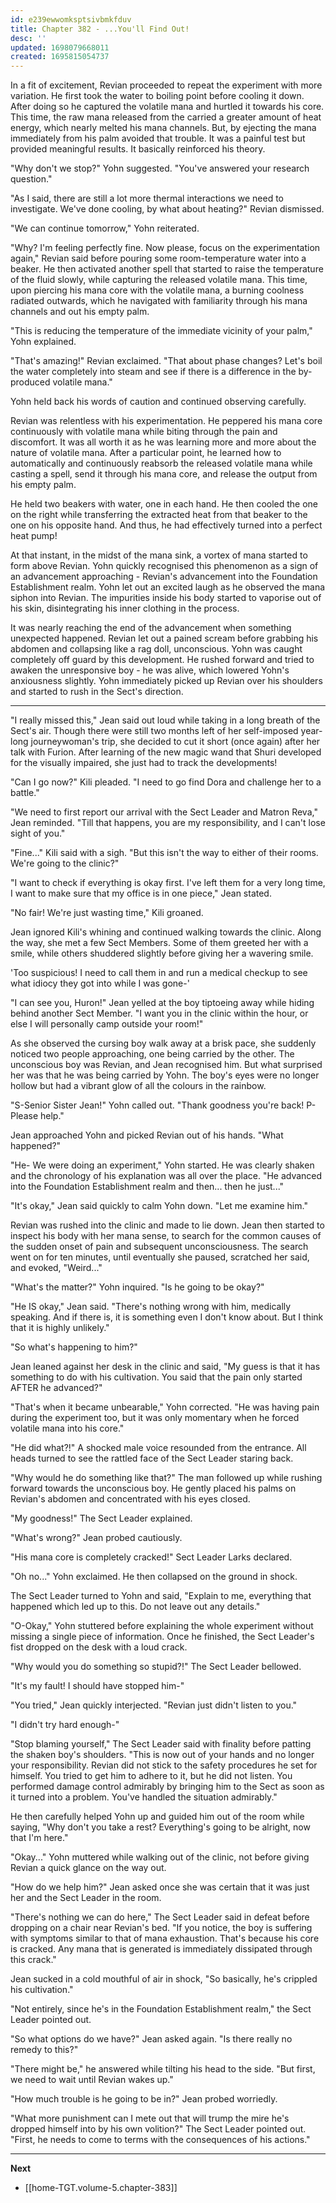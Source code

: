 ```yaml
---
id: e239ewwomksptsivbmkfduv
title: Chapter 382 - ...You'll Find Out!
desc: ''
updated: 1698079668011
created: 1695815054737
---
```


In a fit of excitement, Revian proceeded to repeat the experiment with more variation. He first took the water to boiling point before cooling it down. After doing so he captured the volatile mana and hurtled it towards his core. This time, the raw mana released from the carried a greater amount of heat energy, which nearly melted his mana channels. But, by ejecting the mana immediately from his palm avoided that trouble. It was a painful test but provided meaningful results. It basically reinforced his theory.

"Why don't we stop?" Yohn suggested. "You've answered your research question."

"As I said, there are still a lot more thermal interactions we need to investigate. We've done cooling, by what about heating?" Revian dismissed.

"We can continue tomorrow," Yohn reiterated.

"Why? I'm feeling perfectly fine. Now please, focus on the experimentation again," Revian said before pouring some room-temperature water into a beaker. He then activated another spell that started to raise the temperature of the fluid slowly, while capturing the released volatile mana. This time, upon piercing his mana core with the volatile mana, a burning coolness radiated outwards, which he navigated with familiarity through his mana channels and out his empty palm.

"This is reducing the temperature of the immediate vicinity of your palm," Yohn explained.

"That's amazing!" Revian exclaimed. "That about phase changes? Let's boil the water completely into steam and see if there is a difference in the by-produced volatile mana."

Yohn held back his words of caution and continued observing carefully.

Revian was relentless with his experimentation. He peppered his mana core continuously with volatile mana while biting through the pain and discomfort. It was all worth it as he was learning more and more about the nature of volatile mana. After a particular point, he learned how to automatically and continuously reabsorb the released volatile mana while casting a spell, send it through his mana core, and release the output from his empty palm.

He held two beakers with water, one in each hand. He then cooled the one on the right while transferring the extracted heat from that beaker to the one on his opposite hand. And thus, he had effectively turned into a perfect heat pump!

At that instant, in the midst of the mana sink, a vortex of mana started to form above Revian. Yohn quickly recognised this phenomenon as a sign of an advancement approaching - Revian's advancement into the Foundation Establishment realm. Yohn let out an excited laugh as he observed the mana siphon into Revian. The impurities inside his body started to vaporise out of his skin, disintegrating his inner clothing in the process.

It was nearly reaching the end of the advancement when something unexpected happened. Revian let out a pained scream before grabbing his abdomen and collapsing like a rag doll, unconscious. Yohn was caught completely off guard by this development. He rushed forward and tried to awaken the unresponsive boy - he was alive, which lowered Yohn's anxiousness slightly. Yohn immediately picked up Revian over his shoulders and started to rush in the Sect's direction.

____

"I really missed this," Jean said out loud while taking in a long breath of the Sect's air. Though there were still two months left of her self-imposed year-long journeywoman's trip, she decided to cut it short (once again) after her talk with Furion. After learning of the new magic wand that Shuri developed for the visually impaired, she just had to track the developments!

"Can I go now?" Kili pleaded. "I need to go find Dora and challenge her to a battle."

"We need to first report our arrival with the Sect Leader and Matron Reva," Jean reminded. "Till that happens, you are my responsibility, and I can't lose sight of you."

"Fine..." Kili said with a sigh. "But this isn't the way to either of their rooms. We're going to the clinic?"

"I want to check if everything is okay first. I've left them for a very long time, I want to make sure that my office is in one piece," Jean stated.

"No fair! We're just wasting time," Kili groaned.

Jean ignored Kili's whining and continued walking towards the clinic. Along the way, she met a few Sect Members. Some of them greeted her with a smile, while others shuddered slightly before giving her a wavering smile.

'Too suspicious! I need to call them in and run a medical checkup to see what idiocy they got into while I was gone-'

"I can see you, Huron!" Jean yelled at the boy tiptoeing away while hiding behind another Sect Member. "I want you in the clinic within the hour, or else I will personally camp outside your room!"

As she observed the cursing boy walk away at a brisk pace, she suddenly noticed two people approaching, one being carried by the other. The unconscious boy was Revian, and Jean recognised him. But what surprised her was that he was being carried by Yohn. The boy's eyes were no longer hollow but had a vibrant glow of all the colours in the rainbow.

"S-Senior Sister Jean!" Yohn called out. "Thank goodness you're back! P-Please help."

Jean approached Yohn and picked Revian out of his hands. "What happened?"

"He- We were doing an experiment," Yohn started. He was clearly shaken and the chronology of his explanation was all over the place. "He advanced into the Foundation Establishment realm and then... then he just..."

"It's okay," Jean said quickly to calm Yohn down. "Let me examine him."

Revian was rushed into the clinic and made to lie down. Jean then started to inspect his body with her mana sense, to search for the common causes of the sudden onset of pain and subsequent unconsciousness. The search went on for ten minutes, until eventually she paused, scratched her said, and evoked, "Weird..."

"What's the matter?" Yohn inquired. "Is he going to be okay?"

"He IS okay," Jean said. "There's nothing wrong with him, medically speaking. And if there is, it is something even I don't know about. But I think that it is highly unlikely."

"So what's happening to him?"

Jean leaned against her desk in the clinic and said, "My guess is that it has something to do with his cultivation. You said that the pain only started AFTER he advanced?"

"That's when it became unbearable," Yohn corrected. "He was having pain during the experiment too, but it was only momentary when he forced volatile mana into his core."

"He did what?!" A shocked male voice resounded from the entrance. All heads turned to see the rattled face of the Sect Leader staring back.

"Why would he do something like that?" The man followed up while rushing forward towards the unconscious boy. He gently placed his palms on Revian's abdomen and concentrated with his eyes closed.

"My goodness!" The Sect Leader explained.

"What's wrong?" Jean probed cautiously.

"His mana core is completely cracked!" Sect Leader Larks declared.

"Oh no..." Yohn exclaimed. He then collapsed on the ground in shock.

The Sect Leader turned to Yohn and said, "Explain to me, everything that happened which led up to this. Do not leave out any details."

"O-Okay," Yohn stuttered before explaining the whole experiment without missing a single piece of information. Once he finished, the Sect Leader's fist dropped on the desk with a loud crack.

"Why would you do something so stupid?!" The Sect Leader bellowed.

"It's my fault! I should have stopped him-"

"You tried," Jean quickly interjected. "Revian just didn't listen to you."

"I didn't try hard enough-"

"Stop blaming yourself," The Sect Leader said with finality before patting the shaken boy's shoulders. "This is now out of your hands and no longer your responsibility. Revian did not stick to the safety procedures he set for himself. You tried to get him to adhere to it, but he did not listen. You performed damage control admirably by bringing him to the Sect as soon as it turned into a problem. You've handled the situation admirably."

He then carefully helped Yohn up and guided him out of the room while saying, "Why don't you take a rest? Everything's going to be alright, now that I'm here."

"Okay..." Yohn muttered while walking out of the clinic, not before giving Revian a quick glance on the way out.

"How do we help him?" Jean asked once she was certain that it was just her and the Sect Leader in the room.

"There's nothing we can do here," The Sect Leader said in defeat before dropping on a chair near Revian's bed. "If you notice, the boy is suffering with symptoms similar to that of mana exhaustion. That's because his core is cracked. Any mana that is generated is immediately dissipated through this crack."

Jean sucked in a cold mouthful of air in shock, "So basically, he's crippled his cultivation."

"Not entirely, since he's in the Foundation Establishment realm," the Sect Leader pointed out.

"So what options do we have?" Jean asked again. "Is there really no remedy to this?"

"There might be," he answered while tilting his head to the side. "But first, we need to wait until Revian wakes up."

"How much trouble is he going to be in?" Jean probed worriedly.

"What more punishment can I mete out that will trump the mire he's dropped himself into by his own volition?" The Sect Leader pointed out. "First, he needs to come to terms with the consequences of his actions."

____

**Next**
* [[home-TGT.volume-5.chapter-383]]